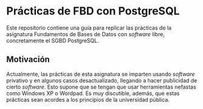 # Prácticas de FBD con PostgreSQL

Este repositorio contiene una guía para replicar las prácticas de la asignatura Fundamentos de
Bases de Datos con *software* libre, concretamente el SGBD PostgreSQL.

## Motivación

Actualmente, las prácticas de esta asignatura se imparten usando *software* privativo y en algunos casos
desactualizado, llegando a hacer publicidad de cierto *software*. Esto supone que se tengan
que usar herramientas nefastas como Windows XP o Wordpad. Es muy discutible, además, que estas prácticas
sean acordes a los principios de la universidad pública.